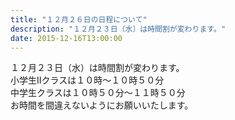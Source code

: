 ```yaml
---
title: "１２月２６日の日程について"
description: "１２月２３日（水）は時間割が変わります。"
date: 2015-12-16T13:00:00
---
```


１２月２３日（水）は時間割が変わります。  
小学生Ⅱクラスは１０時〜１０時５０分  
中学生クラスは１０時５０分〜１１時５０分  
お時間を間違えないようにお願いいたします。  